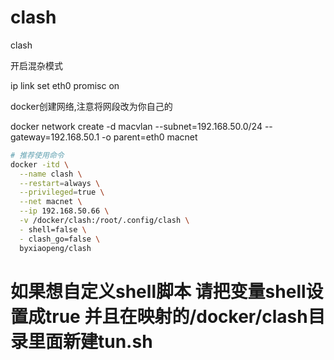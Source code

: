 # clash

clash

开启混杂模式

ip link set eth0 promisc on

docker创建网络,注意将网段改为你自己的

docker network create -d macvlan --subnet=192.168.50.0/24 --gateway=192.168.50.1 -o parent=eth0 macnet
``` sh
# 推荐使用命令
docker -itd \
  --name clash \
  --restart=always \
  --privileged=true \
  --net macnet \
  --ip 192.168.50.66 \
  -v /docker/clash:/root/.config/clash \
  - shell=false \
  - clash_go=false \
  byxiaopeng/clash
```
# 如果想自定义shell脚本 请把变量shell设置成true  并且在映射的/docker/clash目录里面新建tun.sh
